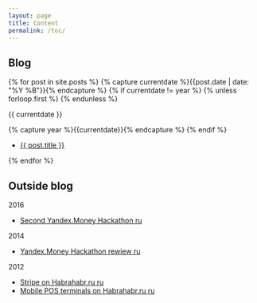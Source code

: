 ```yaml
---
layout: page
title: Content
permalink: /toc/
---
```

<h2>Blog</h2>
{% for post in site.posts %}
  {% capture currentdate %}{{post.date | date: "%Y %B"}}{% endcapture %}
  {% if currentdate != year %}
    {% unless forloop.first %} {% endunless %}     
<p>{{ currentdate }}</p>    
    {% capture year %}{{currentdate}}{% endcapture %}
  {% endif %}
<ul class="list-unstyled">
  <li><a href="{{ post.url }}">{{ post.title }}</a>
</ul>
{% endfor %}

<h2>Outside blog</h2>

<p>2016</p>
<ul class="list-unstyled">
  <li>
    <a href="https://vc.ru/p/financial-bots">Second Yandex.Money Hackathon <i class="fa fa-info-circle"></i> ru</a>
  </li>
</ul>

<p>2014</p>
<ul class="list-unstyled">
  <li>
    <a href="https://vc.ru/p/yamoney-hack">Yandex.Money Hackathon rewiew <i class="fa fa-info-circle"></i> ru</a>
  </li>
</ul>

<p>2012</p>
<ul class="list-unstyled">
  <li>
    <a href="http://habrahabr.ru/post/138869/">Stripe on Habrahabr.ru <i class="fa fa-info-circle"></i> ru</a>
  </li>
  <li>
    <a href="http://habrahabr.ru/post/145086/">Mobile POS terminals on Habrahabr.ru <i class="fa fa-info-circle"></i> ru</a>
  </li>
</ul>
